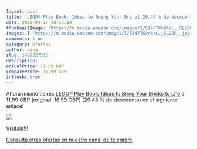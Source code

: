 ```yaml
---
layout: post
title: 'LEGO® Play Book: Ideas to Bring Your Bri al 29.43 % de descuento'
date: 2020-04-17 18:53:18
thumbnailImage: 'https://m.media-amazon.com/images/I/5147TKvd4+L._SL200_.jpg'
images: [ 'https://m.media-amazon.com/images/I/5147TKvd4+L._SL200_.jpg' ]
comments: true
category: ofertas
author: ring
slug: 1409327515
description:
actualPrice: 11.99 GBP
comparePrice: 16.99 GBP
inStock: true
---
```


Ahora mismo tienes [LEGO® Play Book: Ideas to Bring Your Bricks to Life](https://www.amazon.com/dp/1409327515/?tag=redken08-20) a 11.99 GBP (original: 16.99 GBP) (29.43 %  de descuento) en el siguiente enlace!

[![](https://m.media-amazon.com/images/I/5147TKvd4+L._SL200_.jpg)](https://www.amazon.com/dp/1409327515/?tag=redken08-20)

[Visítala!!!](https://www.amazon.com/dp/1409327515/?tag=redken08-20)

[Consulta otras ofertas en nuestro canal de telegram](https://t.me/s/ofertas25)
